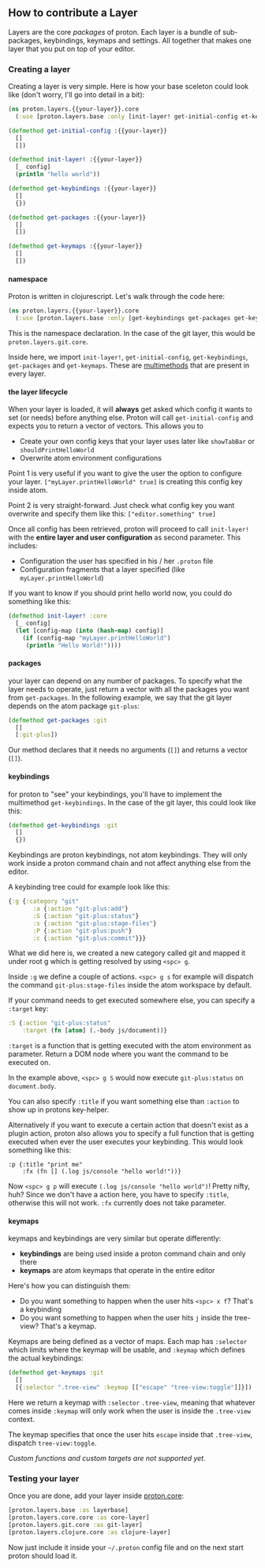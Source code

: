 ## How to contribute a Layer

Layers are the core *packages* of proton. Each layer is a bundle of sub-packages, keybindings, keymaps and settings. All together that makes one layer that you put on top of your editor.

### Creating a layer

Creating a layer is very simple. Here is how your base sceleton could look like (don't worry, I'll go into detail in a bit):

```clj
(ns proton.layers.{{your-layer}}.core
  (:use [proton.layers.base :only [init-layer! get-initial-config et-keybindings get-packages get-keymaps]]))

(defmethod get-initial-config :{{your-layer}}
  []
  [])

(defmethod init-layer! :{{your-layer}}
  [_ config]
  (println "hello world"))

(defmethod get-keybindings :{{your-layer}}
  []
  {})

(defmethod get-packages :{{your-layer}}
  []
  [])

(defmethod get-keymaps :{{your-layer}}
  []
  [])
```

#### namespace
Proton is written in clojurescript. Let's walk through the code here:

```clj
(ns proton.layers.{{your-layer}}.core
  (:use [proton.layers.base :only [get-keybindings get-packages get-keymaps]]))
```

This is the namespace declaration. In the case of the git layer, this would be `proton.layers.git.core`.

Inside here, we import `init-layer!`, `get-initial-config`, `get-keybindings`, `get-packages` and `get-keymaps`. These are [multimethods](http://clojure.org/multimethods) that are present in every layer.

#### the layer lifecycle

When your layer is loaded, it will __always__ get asked which config it wants to set (or needs) before anything else. Proton will call `get-initial-config` and expects you to return a vector of vectors. This allows you to

- Create your own config keys that your layer uses later like `showTabBar` or `shouldPrintHelloWorld`
- Overwrite atom environment configurations

Point 1 is very useful if you want to give the user the option to configure your layer. `["myLayer.printHelloWorld" true]` is creating this config key inside atom.

Point 2 is very straight-forward. Just check what config key you want overwrite and specify them like this: `["editor.something" true]`

Once all config has been retrieved, proton will proceed to call `init-layer!` with the __entire layer and user configuration__ as second parameter. This includes:

- Configuration the user has specified in his / her `.proton` file
- Configuration fragments that a layer specified (like `myLayer.printHelloWorld`)

If you want to know if you should print hello world now, you could do something like this:

```clj
(defmethod init-layer! :core
  [_ config]
  (let [config-map (into (hash-map) config)]
    (if (config-map "myLayer.printHelloWorld")
     (println "Hello World!"))))
```

#### packages

your layer can depend on any number of packages. To specify what the layer needs to operate, just return a vector with all the packages you want from `get-packages`. In the following example, we say that the git layer depends on the atom package `git-plus`:

```clj
(defmethod get-packages :git
  []
  [:git-plus])
```

Our method declares that it needs no arguments (`[]`) and returns a vector (`[]`).

#### keybindings

for proton to "see" your keybindings, you'll have to implement the multimethod `get-keybindings`. In the case of the git layer, this could look like this:

```clj
(defmethod get-keybindings :git
  []
  {})
```

Keybindings are proton keybindings, not atom keybindings. They will only work inside a proton command chain and not affect anything else from the editor.

A keybinding tree could for example look like this:

```clj
{:g {:category "git"
       :a {:action "git-plus:add"}
       :S {:action "git-plus:status"}
       :s {:action "git-plus:stage-files"}
       :P {:action "git-plus:push"}
       :c {:action "git-plus:commit"}}}
```

What we did here is, we created a new category called git and mapped it under root g which is getting resolved by using `<spc> g`.

Inside `:g` we define a couple of actions. `<spc> g s` for example will dispatch the command `git-plus:stage-files` inside the atom workspace by default.

If your command needs to get executed somewhere else, you can specify a `:target` key:
```clj
:S {:action "git-plus:status"
    :target (fn [atom] (.-body js/document))}
```

`:target` is a function that is getting executed with the atom environment as parameter. Return a DOM node where you want the command to be executed on.

In the example above, `<spc> g S` would now execute `git-plus:status` on `document.body`.

You can also specify `:title` if you want something else than `:action` to show up in protons key-helper.

Alternatively if you want to execute a certain action that doesn't exist as a plugin action, proton also allows you to specify a full function that is getting executed when ever the user executes your keybinding. This would look something like this:

```
:p {:title "print me"
    :fx (fn [] (.log js/console "hello world!"))}
```

Now `<spc> g p` will execute `(.log js/console "hello world")`! Pretty nifty, huh? Since we don't have a action here, you have to specify `:title`, otherwise this will not work. `:fx` currently does not take parameter.


#### keymaps

keymaps and keybindings are very similar but operate differently:
- __keybindings__ are being used inside a proton command chain and only there
- __keymaps__ are atom keymaps that operate in the entire editor

Here's how you can distinguish them:
- Do you want something to happen when the user hits `<spc> x f`? That's a keybinding
- Do you want something to happen when the user hits `j` inside the tree-view? That's a keymap.

Keymaps are being defined as a vector of maps. Each map has  `:selector` which limits where the keymap will be usable, and `:keymap` which defines the actual keybindings:

```clj
(defmethod get-keymaps :git
  []
  [{:selector ".tree-view" :keymap [["escape" "tree-view:toggle"]]}])
```

Here we return a keymap with `:selector` `.tree-view`, meaning that whatever comes inside `:keymap` will only work when the user is inside the `.tree-view` context.

The keymap specifies that once the user hits `escape` inside that `.tree-view`, dispatch `tree-view:toggle`.

_Custom functions and custom targets are not supported yet_.


### Testing your layer

Once you are done, add your layer inside [proton.core](https://github.com/dvcrn/proton/blob/master/src/proton/core.cljs#L9-L12):

```clj
[proton.layers.base :as layerbase]
[proton.layers.core.core :as core-layer]
[proton.layers.git.core :as git-layer]
[proton.layers.clojure.core :as clojure-layer]
```

Now just include it inside your `~/.proton` config file and on the next start proton should load it.
